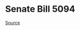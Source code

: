 # Senate Bill 5094

[Source](http://lawfilesext.leg.wa.gov/biennium/2023-24/Pdf/Bills/Senate%20Bills/5094.pdf)